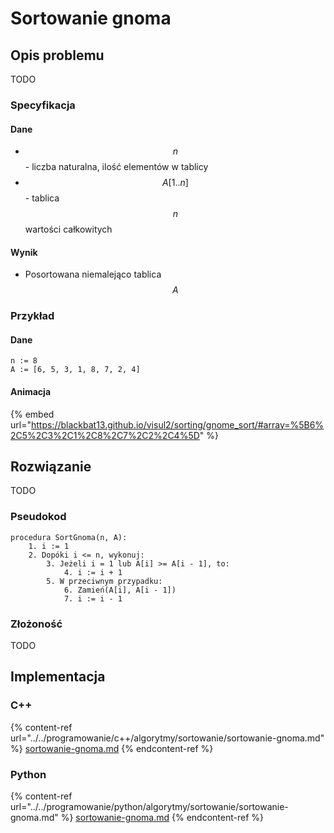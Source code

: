 # Sortowanie gnoma

## Opis problemu

TODO

### Specyfikacja

#### Dane

* $$n$$ - liczba naturalna, ilość elementów w tablicy
* $$A[1..n]$$ - tablica $$n$$ wartości całkowitych

#### Wynik

* Posortowana niemalejąco tablica $$A$$ 

### **Przykład**

#### Dane

```
n := 8
A := [6, 5, 3, 1, 8, 7, 2, 4]
```

#### Animacja

{% embed url="https://blackbat13.github.io/visul2/sorting/gnome_sort/#array=%5B6%2C5%2C3%2C1%2C8%2C7%2C2%2C4%5D" %}

## Rozwiązanie

TODO

### Pseudokod

```
procedura SortGnoma(n, A):
    1. i := 1
    2. Dopóki i <= n, wykonuj:
        3. Jeżeli i = 1 lub A[i] >= A[i - 1], to:
            4. i := i + 1
        5. W przeciwnym przypadku:
            6. Zamień(A[i], A[i - 1])
            7. i := i - 1
```

### Złożoność

TODO

## Implementacja

### C++

{% content-ref url="../../programowanie/c++/algorytmy/sortowanie/sortowanie-gnoma.md" %}
[sortowanie-gnoma.md](../../programowanie/c++/algorytmy/sortowanie/sortowanie-gnoma.md)
{% endcontent-ref %}

### Python

{% content-ref url="../../programowanie/python/algorytmy/sortowanie/sortowanie-gnoma.md" %}
[sortowanie-gnoma.md](../../programowanie/python/algorytmy/sortowanie/sortowanie-gnoma.md)
{% endcontent-ref %}
